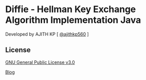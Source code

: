 # Diffie - Hellman Key Exchange Algorithm Implementation Java
Developed by AJITH KP [ [@ajithkp560](https://fb.com/ajithkp560) ]

## License
[GNU General Public License v3.0](https://choosealicense.com/licenses/gpl-3.0/)

[Blog](http://www.terminalcoders.blogspot.com)
